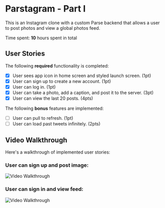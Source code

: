 # Parstagram - Part I

This is an Instagram clone with a custom Parse backend that allows a user to post photos and view a global photos feed.

Time spent: **10** hours spent in total

## User Stories

The following **required** functionality is completed:

- [x] User sees app icon in home screen and styled launch screen. (1pt)
- [x] User can sign up to create a new account. (1pt)
- [x] User can log in. (1pt)
- [x] User can take a photo, add a caption, and post it to the server. (3pt)
- [x] User can view the last 20 posts. (4pts)

The following **bonus** features are implemented:

- [ ] User can pull to refresh. (1pt)
- [ ] User can load past tweets infinitely. (2pts)

## Video Walkthrough

Here's a walkthrough of implemented user stories:

### User can sign up and post image: 
<img src='https://user-images.githubusercontent.com/47779642/100039991-6e31b480-2dd4-11eb-94fb-5c611a13507a.gif' title='Video Walkthrough' width='' alt='Video Walkthrough' /> <br/>

### User can sign in and view feed:
<img src='https://user-images.githubusercontent.com/47779642/100039989-6e31b480-2dd4-11eb-8b6f-70a2ae7894fc.gif' title='Video Walkthrough' width='' alt='Video Walkthrough' /> <br/>

